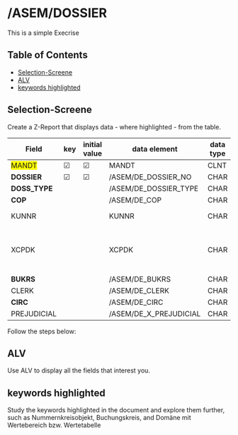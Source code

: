 <style>
.highlight {
  background-color: yellow;
}
</style>


# /ASEM/DOSSIER

This is a simple Execrise

## Table of Contents
- [Selection-Screene](#Selection-Screene)
- [ALV](#ALV)
- [keywords highlighted](#keywords-highlighted)
    
## Selection-Screene

Create a Z-Report that displays data - where highlighted - from the table.

| Field       | key      | initial value | data element             | data type | length | decimal | short description                             |
|-------------|----------|---------------|--------------------------|-----------|--------|---------|-----------------------------------------------|
| <span class="highlight">MANDT</span>       | &#x2611; | &#x2611;      | MANDT                    | CLNT      | 3      |         | Client                                        |
| **DOSSIER**     | &#x2611; | &#x2611;      | /ASEM/DE_DOSSIER_NO      | CHAR      | 10     |         |                                               |
| **DOSS_TYPE**   |          |               | /ASEM/DE_DOSSIER_TYPE    | CHAR      | 4      |         |                                               |
| **COP**         |          |               | /ASEM/DE_COP             | CHAR      | 10     |         |                                               |
| KUNNR       |          |               | KUNNR                    | CHAR      | 10     |         | Customer Number                               |
| XCPDK       |          |               | XCPDK                    | CHAR      | 1      |         | Indicator: Is the account a one-time account? |
| **BUKRS**       |          |               | /ASEM/DE_BUKRS           | CHAR      | 4      |         |                                               |
| CLERK       |          |               | /ASEM/DE_CLERK           | CHAR      | 10     |         |                                               |
| **CIRC**        |          |               | /ASEM/DE_CIRC            | CHAR      | 4      |         |                                               |
| PREJUDICIAL |          |               | /ASEM/DE_X_PREJUDICIAL   | CHAR      | 1      |         |                                               |                            |
 Follow the steps below:

## ALV

Use ALV to display all the fields that interest you.

## keywords highlighted

Study the keywords highlighted in the document and explore them further, such as Nummernkreisobjekt, Buchungskreis, and Domäne mit Wertebereich bzw. Wertetabelle
